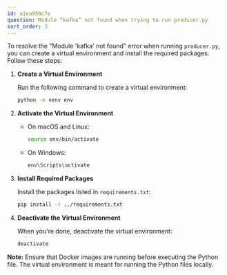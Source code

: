 ```yaml
---
id: a1ea959c7e
question: Module “kafka” not found when trying to run producer.py
sort_order: 3
---
```




To resolve the "Module 'kafka' not found" error when running `producer.py`, you can create a virtual environment and install the required packages. Follow these steps:

1. **Create a Virtual Environment**
   
   Run the following command to create a virtual environment:
   
   ```bash
   python -m venv env
   ```

2. **Activate the Virtual Environment**

   - On macOS and Linux:
     
     ```bash
     source env/bin/activate
     ```
   
   - On Windows:
     
     ```bash
     env\Scripts\activate
     ```

3. **Install Required Packages**
   
   Install the packages listed in `requirements.txt`:
   
   ```bash
   pip install -r ../requirements.txt
   ```

4. **Deactivate the Virtual Environment**
   
   When you're done, deactivate the virtual environment:
   
   ```bash
   deactivate
   ```

**Note:** Ensure that Docker images are running before executing the Python file. The virtual environment is meant for running the Python files locally.